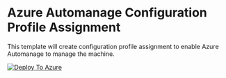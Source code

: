 # Azure Automanage Configuration Profile Assignment
This template will create configuration profile assignment to enable Azure Automanage to manage the machine.

[![Deploy To Azure](https://aka.ms/deploytoazurebutton)](https://portal.azure.com/#create/Microsoft.Template/uri/https%3A%2F%2Fraw.githubusercontent.com%2FBpoe%2FAzureTemplates%2Fmain%2FAutomanage-ConfigurationProfileAssignment%2FAM_ConfigProfileAssignment.template)
